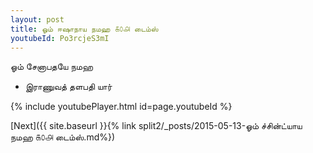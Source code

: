 ```yaml
---
layout: post
title: ஓம் ஈஷாநாய நமஹ ௧௦௮ டைம்ஸ்
youtubeId: Po3rcjeS3mI
---
```

 
 
 ஓம் சேனாபதயே நமஹ  
 
 -  இராணுவத் தளபதி யார் 
 
  
 
  
 
 
 
 
 
 


{% include youtubePlayer.html id=page.youtubeId %}
 
[Next]({{ site.baseurl }}{% link  split2/_posts/2015-05-13-ஓம் ச்சின்ட்யாய நமஹ ௧௦௮ டைம்ஸ்.md%})
 
